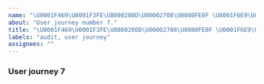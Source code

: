 ```yaml
---
name: "\U0001F469\U0001F3FE\U0000200D\U00002708\U0000FE0F \U0001F6E9\U0000FE0F User journey #7"
about: "User journey number 7."
title: "\U0001F469\U0001F3FE\U0000200D\U00002708\U0000FE0F \U0001F6E9\U0000FE0F User journey #7"
labels: "audit, user journey"
assignees: ""
---
```

### User journey 7
